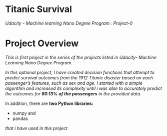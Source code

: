 # Titanic Survival
*Udacity - Machine learning Nano Degree Program : Project-0*

# Project Overview
*This is first project in the series of the projects listed in Udacity- Machine Learning Nano Degree Program.*

*In this optional project, I have created decision functions that attempt to predict survival outcomes from the 1912 Titanic disaster based on each passenger’s features, such as sex and age. I started with a simple algorithm and increased its complexity until i was able to accurately predict the outcomes for **80.13% of the passengers** in the provided data.*

In addition, there are **two Python libraries:**
* numpy and
* pandas

*that i have used in this project*
